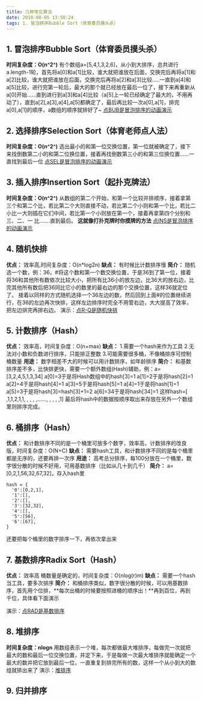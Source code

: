```yaml
---
title: 几种常见算法
date: 2018-08-05 13:50:24
tags: 1. 冒泡排序Bubble Sort（体育委员摸头杀）
---
```

## 1. 冒泡排序Bubble Sort（体育委员摸头杀）
**时间复杂度：O(n^2^)**
 有个数组a=[5,4,1,3,2,6]，从小到大排序，总共进行a.length-1轮，首先将a[0]和a[1]比较，谁大就把谁放在后面，交换完后再将a[1]和a[2]比较，谁大就把谁放在后面，交换完后再将a[2]和a[3]比较.....一直到a[4]和a[5]比较，进行完第一轮后，最大的那个就已经放在最后一位了，接下来再重新从a[0]开始......直到进行到a[3]和a[4]比较（a[5]上一轮已经确定了最大的，不用再动了），直到a[2],a[3],a[4],a[5]都确定了，最后再比较一次a[0],a[1]，排完a[0],a[1]的顺序，a数组的顺序就排好了~
[点BUB是冒泡排序的动画演示](https://visualgo.net/bn/sorting)



## 2. 选择排序Selection Sort（体育老师点人法）
**时间复杂度：O(n^2^)**
选出最小的和第一位交换位置，第一位就被确定了，接下来找倒数第二小的和第二位换位置，接着再找倒数第三小的和第三位换位置......一直找到最后一位
[点SEL是冒泡排序的动画演示](https://visualgo.net/bn/sorting)



## 3. 插入排序Insertion Sort（起扑克牌法）
**时间复杂度：O(n^2^)**
从数组的第二个开始，和第一个比较并排顺序，接着拿第三个和第二个比，若比第二个大则直接不动，若比第二个小则和第一个比，若比二小比一大则插在它们中间，若比第一个小则放在第一个，接着再拿第四个分别和三、二、一
比.......直到最后。
**这就像打扑克牌时你摸牌的方法**
[点INS是冒泡排序的动画演示](https://visualgo.net/bn/sorting)

## 4. 随机快排
**优点：**
效率高,时间复杂度：O(n*log2n)
**缺点：**
有时候比计数排序慢
**简介：**
随机选一个数，例：36，#将这个数和第一个数交换位置，于是36到了第一位，接着将36和其他所有数依次比较大小，把所有比36小的放左边，比36大的放右边，比完其他所有数后把36同比它小的数里的最右边的那个交换位置，这样36就定位了。
接着以同样的方式随机选择一个36左边的数，然后回到上面#的位置继续进行，在36的左边再次快排，这样左边排序时完全不用管右边，大大提高了效率，把左边排完再排右边。
演示：[点R-Q是随机快排](https://visualgo.net/bn/sorting)


## 5. 计数排序（Hash）
**优点：**
效率高，时间复杂度：O(n+max)
**缺点：**
1.需要一个hash来作为工具
2.无法对小数和负数进行排序，只能排正整数
3.可能需要很多桶，不像桶排序可控制桶数量
**用途：**
数字相差不大的时候可以用计数排序，如年龄排序
**简介：**
和基数排序差不多，比快排更快，需要一个额外数组(Hash)辅助，例：a=[3,2,4,5,1,3,34]
a[0]=3于是将Hash数组中的hash[3]=1
a[1]=2于是将hash[2]=1
a[2]=4于是将hash[4]=1
a[3]=5于是将hash[5]=1
a[4]=1于是将hash[1]=1
a[5]=3于是将hash[3]=hash[3]+1=2
a[6]=34于是将hash[34]=1
这样hash=[ ,1,1,2,1,1, , , , ,......, , , , ,1]
最后将hash中的数据按顺序取出来存放在另外一个数组里则排序完成。

## 6. 桶排序（Hash）
**优点：**
和计数排序不同的是一个桶里可放多个数字，效率高，计数排序的改良版，时间复杂度：O(N+C)
**缺点：**
需要hash工具，和计数排序不同的是每个桶里都是无序的，还要再排一次序
**用途：**
高考总分排序，每100分放在一个桶里，数字很分散的时候不好用，可用基数排序（比如从几十到几千）
**简介：**
a=[0,2,1,56,32,67,32]，存入hash里
```
hash = {
  '0':[0,2,1],
  '1':[],
  '2':[],
  '3':[32,32],
  '4':[],
  '5':[56],
  '6':[67],
}
```
还要把每个桶里的数字排序一下，再依次拿出来

## 7. 基数排序Radix Sort（Hash）
**优点：**
效率高
桶数量是确定的，时间复杂度：O(nlog(r)m)
**缺点：**
需要一个hash当工具，要多次排序
**简介：**
和桶排序类似，数字很分散的时候，可以用基数排序，首先用个位排，**每次出桶的时候要按照进桶的顺序出！**再到百位，再到千位，具体看下面演示

演示：[点RAD是基数排序](https://visualgo.net/bn/sorting)

## 8. 堆排序
**时间复杂度：nlogn**
用数组表示一个堆，每次都做最大堆排序，每做完一次就把最大的数和最后一位交换位置，并定下来，于是每做一次最大堆排序就能确定一个最大的数并把它放到最后一位，一直重复到排完所有的数，这样一个从小到大的数组就排出来了
演示：[堆排序](https://www.cs.usfca.edu/~galles/visualization/HeapSort.html)



## 9. 归并排序



